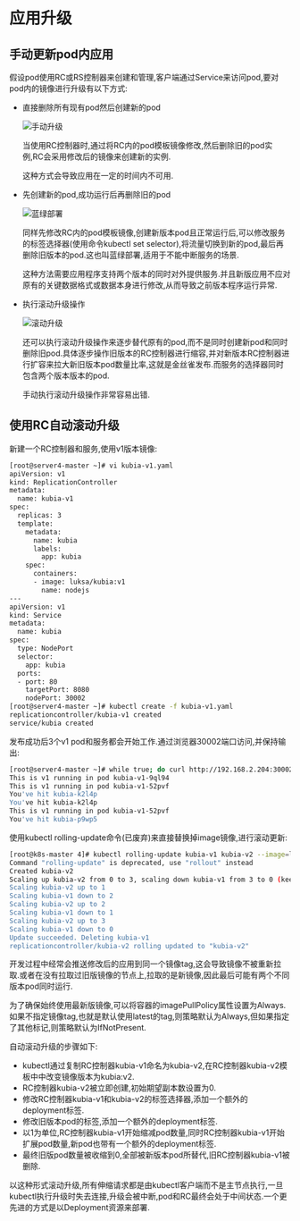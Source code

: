 # 应用升级

## 手动更新pod内应用

假设pod使用RC或RS控制器来创建和管理,客户端通过Service来访问pod,要对pod内的镜像进行升级有以下方式:

- 直接删除所有现有pod然后创建新的pod

  ![手动升级](img/手动升级.jpg)

  当使用RC控制器时,通过将RC内的pod模板镜像修改,然后删除旧的pod实例,RC会采用修改后的镜像来创建新的实例.

  这种方式会导致应用在一定的时间内不可用.

- 先创建新的pod,成功运行后再删除旧的pod

  ![蓝绿部署](img/蓝绿部署.jpg)

  同样先修改RC内的pod模板镜像,创建新版本pod且正常运行后,可以修改服务的标签选择器(使用命令kubectl set selector),将流量切换到新的pod,最后再删除旧版本的pod.这也叫蓝绿部署,适用于不能中断服务的场景.

  这种方法需要应用程序支持两个版本的同时对外提供服务.并且新版应用不应对原有的关键数据格式或数据本身进行修改,从而导致之前版本程序运行异常.

- 执行滚动升级操作

  ![滚动升级](img/滚动升级.jpg)

  还可以执行滚动升级操作来逐步替代原有的pod,而不是同时创建新pod和同时删除旧pod.具体逐步操作旧版本的RC控制器进行缩容,并对新版本RC控制器进行扩容来拉大新旧版本pod数量比率,这就是金丝雀发布.而服务的选择器同时包含两个版本版本的pod.
  
  手动执行滚动升级操作非常容易出错.



## 使用RC自动滚动升级

新建一个RC控制器和服务,使用v1版本镜像:

```sh
[root@server4-master ~]# vi kubia-v1.yaml
apiVersion: v1
kind: ReplicationController
metadata:
  name: kubia-v1
spec:
  replicas: 3
  template:
    metadata:
      name: kubia
      labels:
        app: kubia
    spec:
      containers:
      - image: luksa/kubia:v1
        name: nodejs
---
apiVersion: v1
kind: Service
metadata:
  name: kubia
spec:
  type: NodePort
  selector:
    app: kubia
  ports:
  - port: 80
    targetPort: 8080
    nodePort: 30002
[root@server4-master ~]# kubectl create -f kubia-v1.yaml
replicationcontroller/kubia-v1 created
service/kubia created
```

发布成功后3个v1 pod和服务都会开始工作.通过浏览器30002端口访问,并保持输出:

```sh
[root@server4-master ~]# while true; do curl http://192.168.2.204:30002; sleep 1; done
This is v1 running in pod kubia-v1-9ql94
This is v1 running in pod kubia-v1-52pvf
You've hit kubia-k2l4p
You've hit kubia-k2l4p
This is v1 running in pod kubia-v1-52pvf
You've hit kubia-p9wp5
```

使用kubectl rolling-update命令(已废弃)来直接替换掉image镜像,进行滚动更新:

```sh
[root@k8s-master 4]# kubectl rolling-update kubia-v1 kubia-v2 --image=luksa/kubia:v2
Command "rolling-update" is deprecated, use "rollout" instead
Created kubia-v2
Scaling up kubia-v2 from 0 to 3, scaling down kubia-v1 from 3 to 0 (keep 3 pods available, don't exceed 4 pods)
Scaling kubia-v2 up to 1
Scaling kubia-v1 down to 2
Scaling kubia-v2 up to 2
Scaling kubia-v1 down to 1
Scaling kubia-v2 up to 3
Scaling kubia-v1 down to 0
Update succeeded. Deleting kubia-v1
replicationcontroller/kubia-v2 rolling updated to "kubia-v2"
```

开发过程中经常会推送修改后的应用到同一个镜像tag,这会导致镜像不被重新拉取.或者在没有拉取过旧版镜像的节点上,拉取的是新镜像,因此最后可能有两个不同版本pod同时运行.

为了确保始终使用最新版镜像,可以将容器的imagePullPolicy属性设置为Always.如果不指定镜像tag,也就是默认使用latest的tag,则策略默认为Always,但如果指定了其他标记,则策略默认为IfNotPresent.

自动滚动升级的步骤如下:

- kubectl通过复制RC控制器kubia-v1命名为kubia-v2,在RC控制器kubia-v2模板中中改变镜像版本为kubia:v2.
- RC控制器kubia-v2被立即创建,初始期望副本数设置为0.
- 修改RC控制器kubia-v1和kubia-v2的标签选择器,添加一个额外的deployment标签.
- 修改旧版本pod的标签,添加一个额外的deployment标签.
- 以1为单位,RC控制器kubia-v1开始缩减pod数量,同时RC控制器kubia-v1开始扩展pod数量,新pod也带有一个额外的deployment标签.
- 最终旧版pod数量被收缩到0,全部被新版本pod所替代,旧RC控制器kubia-v1被删除.

以这种形式滚动升级,所有伸缩请求都是由kubectl客户端而不是主节点执行,一旦kubectl执行升级时失去连接,升级会被中断,pod和RC最终会处于中间状态.一个更先进的方式是以Deployment资源来部署.

